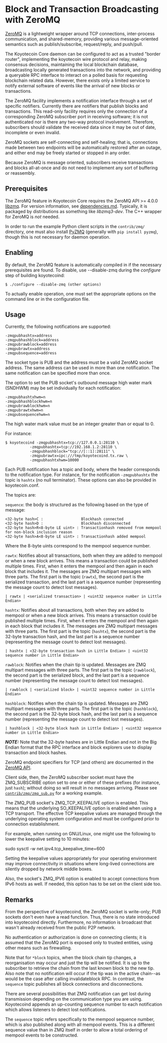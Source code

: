 # Block and Transaction Broadcasting with ZeroMQ

[ZeroMQ](https://zeromq.org/) is a lightweight wrapper around TCP
connections, inter-process communication, and shared-memory,
providing various message-oriented semantics such as publish/subscribe,
request/reply, and push/pull.

The Koyotecoin Core daemon can be configured to act as a trusted "border
router", implementing the koyotecoin wire protocol and relay, making
consensus decisions, maintaining the local blockchain database,
broadcasting locally generated transactions into the network, and
providing a queryable RPC interface to interact on a polled basis for
requesting blockchain related data. However, there exists only a
limited service to notify external software of events like the arrival
of new blocks or transactions.

The ZeroMQ facility implements a notification interface through a set
of specific notifiers. Currently there are notifiers that publish
blocks and transactions. This read-only facility requires only the
connection of a corresponding ZeroMQ subscriber port in receiving
software; it is not authenticated nor is there any two-way protocol
involvement. Therefore, subscribers should validate the received data
since it may be out of date, incomplete or even invalid.

ZeroMQ sockets are self-connecting and self-healing; that is,
connections made between two endpoints will be automatically restored
after an outage, and either end may be freely started or stopped in
any order.

Because ZeroMQ is message oriented, subscribers receive transactions
and blocks all-at-once and do not need to implement any sort of
buffering or reassembly.

## Prerequisites

The ZeroMQ feature in Koyotecoin Core requires the ZeroMQ API >= 4.0.0
[libzmq](https://github.com/zeromq/libzmq/releases).
For version information, see [dependencies.md](dependencies.md).
Typically, it is packaged by distributions as something like
*libzmq3-dev*. The C++ wrapper for ZeroMQ is *not* needed.

In order to run the example Python client scripts in the `contrib/zmq/`
directory, one must also install [PyZMQ](https://github.com/zeromq/pyzmq)
(generally with `pip install pyzmq`), though this is not necessary for daemon
operation.

## Enabling

By default, the ZeroMQ feature is automatically compiled in if the
necessary prerequisites are found.  To disable, use --disable-zmq
during the *configure* step of building koyotecoind:

    $ ./configure --disable-zmq (other options)

To actually enable operation, one must set the appropriate options on
the command line or in the configuration file.

## Usage

Currently, the following notifications are supported:

    -zmqpubhashtx=address
    -zmqpubhashblock=address
    -zmqpubrawblock=address
    -zmqpubrawtx=address
    -zmqpubsequence=address

The socket type is PUB and the address must be a valid ZeroMQ socket
address. The same address can be used in more than one notification.
The same notification can be specified more than once.

The option to set the PUB socket's outbound message high water mark
(SNDHWM) may be set individually for each notification:

    -zmqpubhashtxhwm=n
    -zmqpubhashblockhwm=n
    -zmqpubrawblockhwm=n
    -zmqpubrawtxhwm=n
    -zmqpubsequencehwm=n

The high water mark value must be an integer greater than or equal to 0.

For instance:

    $ koyotecoind -zmqpubhashtx=tcp://127.0.0.1:28110 \
               -zmqpubhashtx=tcp://192.168.1.2:28110 \
               -zmqpubhashblock="tcp://[::1]:28111" \
               -zmqpubrawtx=ipc:///tmp/koyotecoind.tx.raw \
               -zmqpubhashtxhwm=10000

Each PUB notification has a topic and body, where the header
corresponds to the notification type. For instance, for the
notification `-zmqpubhashtx` the topic is `hashtx` (no null
terminator). These options can also be provided in koyotecoin.conf.

The topics are:

`sequence`: the body is structured as the following based on the type of message:

    <32-byte hash>C :                 Blockhash connected
    <32-byte hash>D :                 Blockhash disconnected
    <32-byte hash>R<8-byte LE uint> : Transactionhash removed from mempool for non-block inclusion reason
    <32-byte hash>A<8-byte LE uint> : Transactionhash added mempool

Where the 8-byte uints correspond to the mempool sequence number.

`rawtx`: Notifies about all transactions, both when they are added to mempool or when a new block arrives. This means a transaction could be published multiple times. First, when it enters the mempool and then again in each block that includes it. The messages are ZMQ multipart messages with three parts. The first part is the topic (`rawtx`), the second part is the serialized transaction, and the last part is a sequence number (representing the message count to detect lost messages).

    | rawtx | <serialized transaction> | <uint32 sequence number in Little Endian>

`hashtx`: Notifies about all transactions, both when they are added to mempool or when a new block arrives. This means a transaction could be published multiple times. First, when it enters the mempool and then again in each block that includes it. The messages are ZMQ multipart messages with three parts. The first part is the topic (`hashtx`), the second part is the 32-byte transaction hash, and the last part is a sequence number (representing the message count to detect lost messages).

    | hashtx | <32-byte transaction hash in Little Endian> | <uint32 sequence number in Little Endian>


`rawblock`: Notifies when the chain tip is updated. Messages are ZMQ multipart messages with three parts. The first part is the topic (`rawblock`), the second part is the serialized block, and the last part is a sequence number (representing the message count to detect lost messages).

    | rawblock | <serialized block> | <uint32 sequence number in Little Endian>

`hashblock`: Notifies when the chain tip is updated. Messages are ZMQ multipart messages with three parts. The first part is the topic (`hashblock`), the second part is the 32-byte block hash, and the last part is a sequence number (representing the message count to detect lost messages).

    | hashblock | <32-byte block hash in Little Endian> | <uint32 sequence number in Little Endian>

**_NOTE:_**  Note that the 32-byte hashes are in Little Endian and not in the Big Endian format that the RPC interface and block explorers use to display transaction and block hashes.

ZeroMQ endpoint specifiers for TCP (and others) are documented in the
[ZeroMQ API](http://api.zeromq.org/4-0:_start).

Client side, then, the ZeroMQ subscriber socket must have the
ZMQ_SUBSCRIBE option set to one or either of these prefixes (for
instance, just `hash`); without doing so will result in no messages
arriving. Please see [`contrib/zmq/zmq_sub.py`](/contrib/zmq/zmq_sub.py) for a working example.

The ZMQ_PUB socket's ZMQ_TCP_KEEPALIVE option is enabled. This means that
the underlying SO_KEEPALIVE option is enabled when using a TCP transport.
The effective TCP keepalive values are managed through the underlying
operating system configuration and must be configured prior to connection establishment.

For example, when running on GNU/Linux, one might use the following
to lower the keepalive setting to 10 minutes:

sudo sysctl -w net.ipv4.tcp_keepalive_time=600

Setting the keepalive values appropriately for your operating environment may
improve connectivity in situations where long-lived connections are silently
dropped by network middle boxes.

Also, the socket's ZMQ_IPV6 option is enabled to accept connections from IPv6
hosts as well. If needed, this option has to be set on the client side too.

## Remarks

From the perspective of koyotecoind, the ZeroMQ socket is write-only; PUB
sockets don't even have a read function. Thus, there is no state
introduced into koyotecoind directly. Furthermore, no information is
broadcast that wasn't already received from the public P2P network.

No authentication or authorization is done on connecting clients; it
is assumed that the ZeroMQ port is exposed only to trusted entities,
using other means such as firewalling.

Note that for `*block` topics, when the block chain tip changes,
a reorganisation may occur and just the tip will be notified.
It is up to the subscriber to retrieve the chain from the last known
block to the new tip. Also note that no notification will occur if the tip
was in the active chain--as would be the case after calling invalidateblock RPC.
In contrast, the `sequence` topic publishes all block connections and
disconnections.

There are several possibilities that ZMQ notification can get lost
during transmission depending on the communication type you are
using. Koyotecoind appends an up-counting sequence number to each
notification which allows listeners to detect lost notifications.

The `sequence` topic refers specifically to the mempool sequence
number, which is also published along with all mempool events. This
is a different sequence value than in ZMQ itself in order to allow a total
ordering of mempool events to be constructed.
